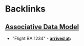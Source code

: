 
# Backlinks
## [Associative Data Model](<Associative Data Model.md>)
- "Flight BA 1234" 
            - **[arrived at](<arrived at.md>):**

